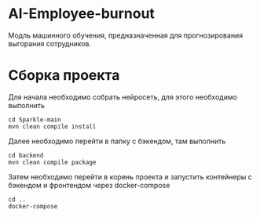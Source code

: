 # AI-Employee-burnout
Модль машинного обучения, предназначенная для прогнозирования выгорания сотрудников. 
# Сборка проекта
Для начала необходимо собрать нейросеть, для этого необходимо выполнить
```shell
cd Sparkle-main
mvn clean compile install
```
Далее необходимо перейти в папку с бэкендом, там выполнить
```shell
cd backend
mvn clean compile package
```
Затем необходимо перейти в корень проекта и запустить контейнеры с бэкендом и фронтендом через docker-compose
```shell
cd ..
docker-compose 
```
